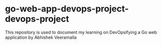 # go-web-app-devops-project-devops-project
This repository is used to document my learning on DevOpsifying a Go web application by Abhishek Veeramalla
